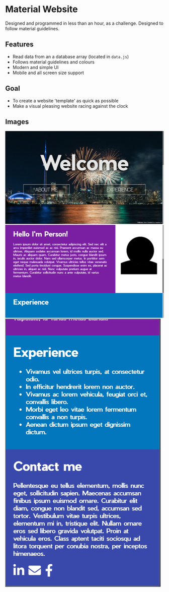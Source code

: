 # Material Website
Designed and programmed in less than an hour, as a challenge. Designed to follow material guidelines.
## Features
* Read data from an a database array (located in ```data.js```)
* Follows material guidelines and colours
* Modern and simple UI
* Mobile and all screen size support
## Goal
* To create a website 'template' as quick as possible
* Make a visual pleasing website racing against the clock
## Images
![Main menu](/preview/main.png)
![Content](/preview/content.png)
![Mobile Preview](/preview/mobile.png)

